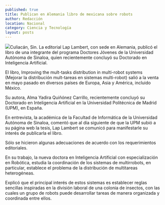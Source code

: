 ```yaml
---
published: true
title: Publican en Alemania libro de mexicana sobre robots
author: Redacción
location: Nacional
category: Ciencia y Tecnología
layout: posts
---
```


![](http://i.imgur.com/qcrrFqOm.jpg)Culiacán, Sin. La editorial Lap Lambert, con sede en Alemania, publicó el libro de una integrante del programa Doctores Jóvenes de la Universidad Autónoma de Sinaloa, quien recientemente concluyó su Doctorado en Inteligencia Artificial.

El libro, Improving the mult-tasks distribution in multi-robot systems (Mejorar la distribución mult-tareas en sistemas multi-robot) salió a la venta en mayo pasado en diversos países de Europa, Asia y América, incluido México.

Su autora, Alma Yadira Quiñónez Carrillo, recientemente concluyó su Doctorado en Inteligencia Artificial en la Universidad Politécnica de Madrid (UPM), en España.

En entrevista, la académica de la Facultad de Informática de la Universidad Autónoma de Sinaloa, comentó que al día siguiente de que la UPM subió a su página web la tesis, Lap Lambert se comunicó para manifestarle su interés de publicarla el libro.

Sólo se hicieron algunas adecuaciones de acuerdo con los requerimientos editoriales.

En su trabajo, la nueva doctora en Inteligencia Artificial con especialización en Robótica, estudia la coordinación de los sistemas de multirrobots, en particular, establece el problema de la distribución de multitareas heterogéneas.

Explicó que el principal interés de estos sistemas es establecer reglas sencillas inspiradas en la división laboral de una colonia de insectos, con las cuales un grupo de robots puede desarrollar tareas de manera organizada y coordinada entre ellos.
